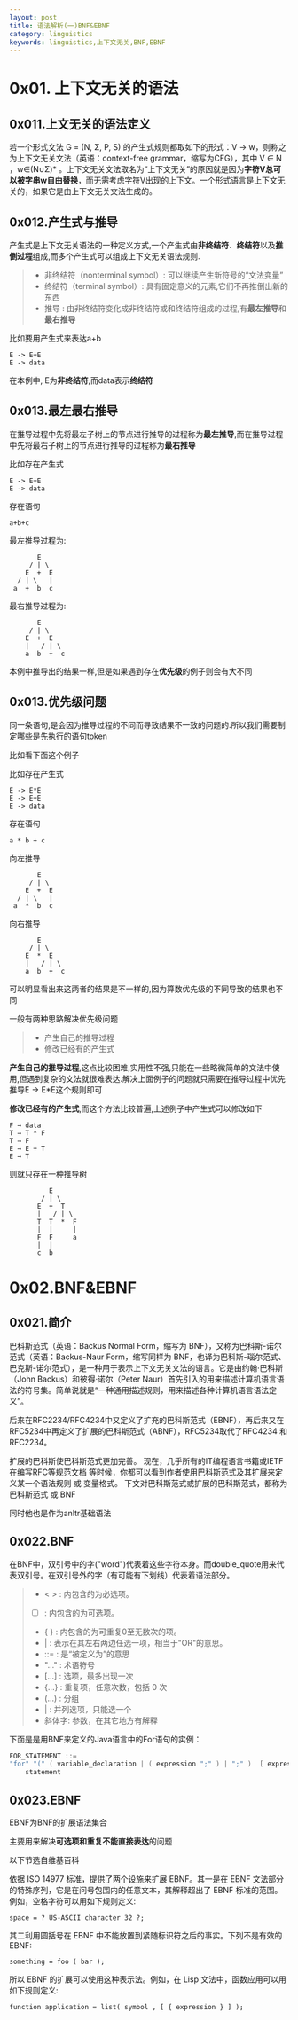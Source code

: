 ```yaml
---
layout: post
title: 语法解析(一)BNF&EBNF
category: linguistics
keywords: linguistics,上下文无关,BNF,EBNF
---
```



# 0x01. 上下文无关的语法

## 0x011.上文无关的语法定义

若一个形式文法 G = (N, Σ, P, S) 的产生式规则都取如下的形式：V -> w，则称之为上下文无关文法（英语：context-free grammar，缩写为CFG），其中 V ∈ N ，w∈(N∪Σ)* 。上下文无关文法取名为“上下文无关”的原因就是因为**字符V总可以被字串w自由替换**，而无需考虑字符V出现的上下文。一个形式语言是上下文无关的，如果它是由上下文无关文法生成的。

## 0x012.产生式与推导

产生式是上下文无关语法的一种定义方式,一个产生式由**非终结符**、**终结符**以及**推倒过程**组成,而多个产生式可以组成上下文无关语法规则.

> * 非终结符（nonterminal symbol）: 可以继续产生新符号的“文法变量”
> * 终结符（terminal symbol）: 具有固定意义的元素,它们不再推倒出新的东西
> * 推导 : 由非终结符变化成非终结符或和终结符组成的过程,有**最左推导**和**最右推导**

比如要用产生式来表达a+b

	E -> E+E
	E -> data

在本例中, E为**非终结符**,而data表示**终结符**

## 0x013.最左最右推导

在推导过程中先将最左子树上的节点进行推导的过程称为**最左推导**,而在推导过程中先将最右子树上的节点进行推导的过程称为**最右推导**

比如存在产生式


	E -> E+E
	E -> data

存在语句

	a+b+c
	


	
最左推导过程为:
	
		   E
		 / | \
		E  +  E
	  / | \   |
	 a  +  b  c

最右推导过程为:

		   E
		 / | \
		E  +  E
		|	/ | \
	 	a  b  +  c


本例中推导出的结果一样,但是如果遇到存在**优先级**的例子则会有大不同


## 0x013.优先级问题

同一条语句,是会因为推导过程的不同而导致结果不一致的问题的.所以我们需要制定哪些是先执行的语句token

比如看下面这个例子

比如存在产生式

	E -> E*E
	E -> E+E
	E -> data


存在语句
	
	a * b + c
	
向左推导
	
		   E
		 / | \
		E  +  E
	  / | \   |
	 a  *  b  c
	 
向右推导

		   E
		 / | \
		E  *  E
		|	/ | \
	 	a  b  +  c
	 	
可以明显看出来这两者的结果是不一样的,因为算数优先级的不同导致的结果也不同

一般有两种思路解决优先级问题

> * 产生自己的推导过程
> * 修改已经有的产生式


**产生自己的推导过程**,这点比较困难,实用性不强,只能在一些略微简单的文法中使用,但遇到复杂的文法就很难表达.解决上面例子的问题就只需要在推导过程中优先推导E -> E*E这个规则即可

**修改已经有的产生式**,而这个方法比较普遍,上述例子中产生式可以修改如下

	F → data
	T → T * F
	T → F
	E → E + T
	E → T


则就只存在一种推导树

			  E
			/ | \
		   E  +	 T
		   |   / | \
		   T  T  *  F
		   |  |  	|
		   F  F		a
		   |  |
		   c  b

# 0x02.BNF&EBNF

## 0x021.简介

巴科斯范式（英语：Backus Normal Form，缩写为 BNF），又称为巴科斯-诺尔范式（英语：Backus-Naur Form，缩写同样为 BNF，也译为巴科斯-瑙尔范式、巴克斯-诺尔范式），是一种用于表示上下文无关文法的语言。它是由约翰·巴科斯（John Backus）和彼得·诺尔（Peter Naur）首先引入的用来描述计算机语言语法的符号集。简单说就是“一种通用描述规则，用来描述各种计算机语言语法定义”。

后来在RFC2234/RFC4234中又定义了扩充的巴科斯范式（EBNF），再后来又在RFC5234中再定义了扩展的巴科斯范式（ABNF），RFC5234取代了RFC4234 和RFC2234。

扩展的巴科斯使巴科斯范式更加完善。 现在，几乎所有的IT编程语言书籍或IETF在编写RFC等规范文档 等时候，你都可以看到作者使用巴科斯范式及其扩展来定义某一个语法规则 或 变量格式。 下文对巴科斯范式或扩展的巴科斯范式，都称为 巴科斯范式 或 BNF

同时他也是作为anltr基础语法

## 0x022.BNF

在BNF中，双引号中的字("word")代表着这些字符本身。而double_quote用来代表双引号。在双引号外的字（有可能有下划线）代表着语法部分。

> * < > : 内包含的为必选项。
> * [ ] : 内包含的为可选项。
> * { } : 内包含的为可重复0至无数次的项。
> * |  : 表示在其左右两边任选一项，相当于"OR"的意思。
> * ::= : 是“被定义为”的意思
> * "..." : 术语符号
> * [...] : 选项，最多出现一次
> * {...} : 重复项，任意次数，包括 0 次
> * (...) : 分组
> * | : 并列选项，只能选一个
> * 斜体字: 参数，在其它地方有解释



下面是是用BNF来定义的Java语言中的For语句的实例：

```JAVA
FOR_STATEMENT ::=
"for" "(" ( variable_declaration | ( expression ";" ) | ";" )  [ expression ] ";" [ expression ] ";" ")"
    statement
```    


## 0x023.EBNF

EBNF为BNF的扩展语法集合

主要用来解决**可选项和重复不能直接表达**的问题

以下节选自维基百科

依据 ISO 14977 标准，提供了两个设施来扩展 EBNF。其一是在 EBNF 文法部分的特殊序列，它是在问号包围内的任意文本，其解释超出了 EBNF 标准的范围。例如，空格字符可以用如下规则定义:

```
space = ? US-ASCII character 32 ?;
```

其二利用圆括号在 EBNF 中不能放置到紧随标识符之后的事实。下列不是有效的 EBNF:

```
something = foo ( bar );
```

所以 EBNF 的扩展可以使用这种表示法。例如，在 Lisp 文法中，函数应用可以用如下规则定义:

```
function application = list( symbol , [ { expression } ] );
```

